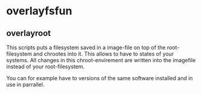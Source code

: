 # overlayfsfun

## overlayroot

This scripts puts a filesystem saved in a image-file on top of the root-filesystem and chrootes into it.
This allows to have to states of your systems. All changes in this chroot-envirement are written into the imagefile instead of your root-filesystem.

You can for example have to versions of the same software installed and in use in parrallel.
